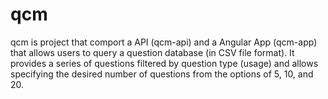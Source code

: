 # qcm
qcm is project that comport a API (qcm-api) and a Angular App (qcm-app) that allows users to query a question database (in CSV file format). It provides a series of questions filtered by question type (usage) and allows specifying the desired number of questions from the options of 5, 10, and 20.
